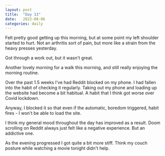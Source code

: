 ```yaml
---
layout: post
title:  "Day 13"
date:   2022-08-06
categories: daily
---
```

Felt pretty good getting up this morning, but at some point my left shoulder started to hurt. Not an arthritis sort of pain, but more like a strain from the heavy presses yesterday.

Got through a work out, but it wasn't great. 

Another lovely morning for a walk this morning, and still really enjoying the morning routine.

Over the past 1.5 weeks I've had Reddit blocked on my phone. I had fallen into the habit of checking it regularly. Taking out my phone and loading up the website had become a bit habitual. A habit that I think got worse over Covid lockdown. 

Anyway, I blocked it so that even if the automatic, boredom triggered, habit fires - I won't be able to load the site.

I think my general mood throughout the day has improved as a result. Doom scrolling on Reddit always just felt like a negative experience. But an addictive one.

As the evening progressed I got quite a bit more stiff. Think my couch posture while watching a movie tonight didn't help.